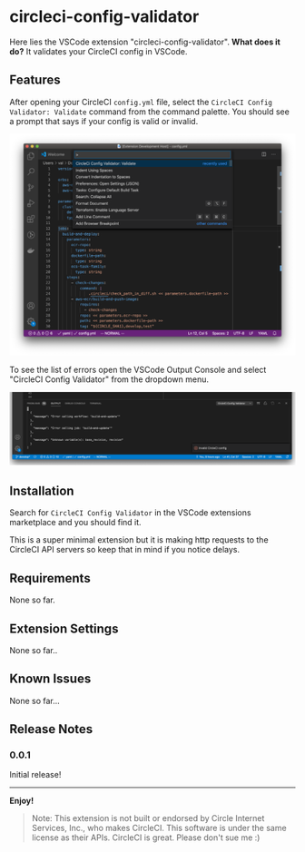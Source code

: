 # circleci-config-validator

Here lies the VSCode extension "circleci-config-validator". __What does it do?__ It validates your CircleCI config in VSCode.

## Features

After opening your CircleCI `config.yml` file, select the `CircleCI Config Validator: Validate` command from the command palette. You should see a prompt that says if your config is valid or invalid.

![command palette](images/command_palette.png)

To see the list of errors open the VSCode Output Console and select "CircleCI Config Validator" from the dropdown menu.

![prompt](images/output.png)

## Installation

Search for `CircleCI Config Validator` in the VSCode extensions marketplace and you should find it.

This is a super minimal extension but it is making http requests to the CircleCI API servers so keep that in mind if you notice delays.

## Requirements

None so far.

## Extension Settings

None so far..

## Known Issues

None so far...

## Release Notes

### 0.0.1

Initial release!

-----------------------------------------------------------------------------------------------------------

**Enjoy!**

> Note: This extension is not built or endorsed by Circle Internet Services, Inc., who makes CircleCI. This software is under the same license as their APIs. CircleCI is great. Please don't sue me :)
